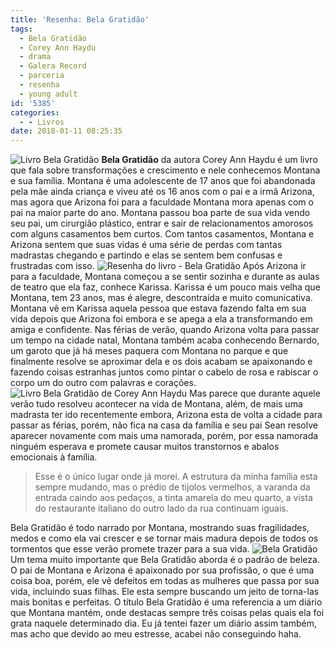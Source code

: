```yaml
---
title: 'Resenha: Bela Gratidão'
tags:
  - Bela Gratidão
  - Corey Ann Haydu
  - drama
  - Galera Record
  - parceria
  - resenha
  - young adult
id: '5385'
categories:
  - - Livros
date: 2018-01-11 08:25:35
---
```


![Livro Bela Gratidão ](/wp-content/uploads/2018/01/resenha-livro-bela-gratidão.jpg) **Bela Gratidão** da autora Corey Ann Haydu é um livro que fala sobre transformações e crescimento e nele conhecemos Montana e sua família. Montana é uma adolescente de 17 anos que foi abandonada pela mãe ainda criança e viveu até os 16 anos com o pai e a irmã Arizona, mas agora que Arizona foi para a faculdade Montana mora apenas com o pai na maior parte do ano. Montana passou boa parte de sua vida vendo seu pai, um cirurgião plástico, entrar e sair de relacionamentos amorosos com alguns casamentos bem curtos. Com tantos casamentos, Montana e Arizona sentem que suas vidas é uma série de perdas com tantas madrastas chegando e partindo e elas se sentem bem confusas e frustradas com isso. ![Resenha do livro - Bela Gratidão ](/wp-content/uploads/2018/01/lombada-livro-bela-gratidão.jpg) Após Arizona ir para a faculdade, Montana começou a se sentir sozinha e durante as aulas de teatro que ela faz, conhece Karissa. Karissa é um pouco mais velha que Montana, tem 23 anos, mas é alegre, descontraída e muito comunicativa. Montana vê em Karissa aquela pessoa que estava fazendo falta em sua vida depois que Arizona foi embora e se apega a ela a transformando em amiga e confidente. Nas férias de verão, quando Arizona volta para passar um tempo na cidade natal, Montana também acaba conhecendo Bernardo, um garoto que já há meses paquera com Montana no parque e que finalmente resolve se aproximar dela e os dois acabam se apaixonando e fazendo coisas estranhas juntos como pintar o cabelo de rosa e rabiscar o corpo um do outro com palavras e corações. ![Livro Bela Gratidão de Corey Ann Haydu](/wp-content/uploads/2018/01/contra-capa-livro-bela-gratidão.jpg) Mas parece que durante aquele verão tudo resolveu acontecer na vida de Montana, além, de mais uma madrasta ter ido recentemente embora, Arizona esta de volta a cidade para passar as férias, porém, não fica na casa da família e seu pai Sean resolve aparecer novamente com mais uma namorada, porém, por essa namorada ninguém esperava e promete causar muitos transtornos e abalos emocionais à família. 

> Esse é o único lugar onde já morei. A estrutura da minha família esta sempre mudando, mas o prédio de tijolos vermelhos, a varanda da entrada caindo aos pedaços, a tinta amarela do meu quarto, a vista do restaurante italiano do outro lado da rua continuam iguais.

Bela Gratidão é todo narrado por Montana, mostrando suas fragilidades, medos e como ela vai crescer e se tornar mais madura depois de todos os tormentos que esse verão promete trazer para a sua vida. ![Bela Gratidão ](/wp-content/uploads/2018/01/resumo-do-livro-bela-gratidão.jpg) Um tema muito importante que Bela Gratidão aborda é o padrão de beleza. O pai de Montana e Arizona é apaixonado por sua profissão, o que é uma coisa boa, porém, ele vê defeitos em todas as mulheres que passa por sua vida, incluindo suas filhas. Ele esta sempre buscando um jeito de torna-las mais bonitas e perfeitas. O título Bela Gratidão é uma referencia a um diário que Montana mantém, onde destacas sempre três coisas pelas quais ela foi grata naquele determinado dia. Eu já tentei fazer um diário assim também, mas acho que devido ao meu estresse, acabei não conseguindo haha.
